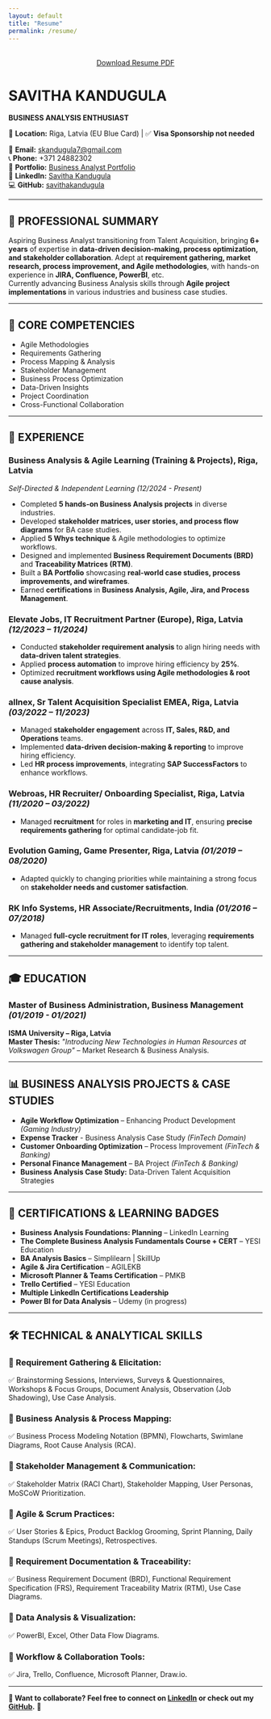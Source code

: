 ```yaml
---
layout: default
title: "Resume"
permalink: /resume/
---
```


<!-- Download Button -->
<div style="text-align: center; margin-top: 2rem;">
  <a href="/assets/SavithaKandugula_Resume.pdf" class="download-resume-btn" download>
    Download Resume PDF
  </a>
</div>

# SAVITHA KANDUGULA  
**BUSINESS ANALYSIS ENTHUSIAST**  

📍 **Location:** Riga, Latvia (EU Blue Card)  | ✅ **Visa Sponsorship not needed**  

📧 **Email:** [skandugula7@gmail.com](mailto:skandugula7@gmail.com)  
📞 **Phone:** +371 24882302  
📂 **Portfolio:** [Business Analyst Portfolio](your_portfolio_url)  
🔗 **LinkedIn:** [Savitha Kandugula](your_linkedin_url)  
💻 **GitHub:** [savithakandugula](your_github_url)  

---

## 📌 PROFESSIONAL SUMMARY  
Aspiring Business Analyst transitioning from Talent Acquisition, bringing **6+ years** of expertise in **data-driven decision-making, process optimization, and stakeholder collaboration**. Adept at **requirement gathering, market research, process improvement, and Agile methodologies**, with hands-on experience in **JIRA, Confluence, PowerBI**, etc.  
Currently advancing Business Analysis skills through **Agile project implementations** in various industries and business case studies.  

---

## 🚀 CORE COMPETENCIES  
- Agile Methodologies  
- Requirements Gathering  
- Process Mapping & Analysis  
- Stakeholder Management  
- Business Process Optimization  
- Data-Driven Insights  
- Project Coordination  
- Cross-Functional Collaboration  

---

## 💼 EXPERIENCE  

### **Business Analysis & Agile Learning (Training & Projects), Riga, Latvia**  
*Self-Directed & Independent Learning* *(12/2024 - Present)*  
- Completed **5 hands-on Business Analysis projects** in diverse industries.  
- Developed **stakeholder matrices, user stories, and process flow diagrams** for BA case studies.  
- Applied **5 Whys technique** & Agile methodologies to optimize workflows.  
- Designed and implemented **Business Requirement Documents (BRD)** and **Traceability Matrices (RTM)**.  
- Built a **BA Portfolio** showcasing **real-world case studies, process improvements, and wireframes**.  
- Earned **certifications** in **Business Analysis, Agile, Jira, and Process Management**.  

### **Elevate Jobs, IT Recruitment Partner (Europe), Riga, Latvia** *(12/2023 – 11/2024)*  
- Conducted **stakeholder requirement analysis** to align hiring needs with **data-driven talent strategies**.  
- Applied **process automation** to improve hiring efficiency by **25%**.  
- Optimized **recruitment workflows using Agile methodologies & root cause analysis**.  

### **allnex, Sr Talent Acquisition Specialist EMEA, Riga, Latvia** *(03/2022 – 11/2023)*  
- Managed **stakeholder engagement** across **IT, Sales, R&D, and Operations** teams.  
- Implemented **data-driven decision-making & reporting** to improve hiring efficiency.  
- Led **HR process improvements**, integrating **SAP SuccessFactors** to enhance workflows.  

### **Webroas, HR Recruiter/ Onboarding Specialist, Riga, Latvia** *(11/2020 – 03/2022)*  
- Managed **recruitment** for roles in **marketing and IT**, ensuring **precise requirements gathering** for optimal candidate-job fit.  

### **Evolution Gaming, Game Presenter, Riga, Latvia** *(01/2019 – 08/2020)*  
- Adapted quickly to changing priorities while maintaining a strong focus on **stakeholder needs and customer satisfaction**.  

### **RK Info Systems, HR Associate/Recruitments, India** *(01/2016 – 07/2018)*  
- Managed **full-cycle recruitment for IT roles**, leveraging **requirements gathering and stakeholder management** to identify top talent.  

---

## 🎓 EDUCATION  
### **Master of Business Administration, Business Management** *(01/2019 - 01/2021)*  
**ISMA University – Riga, Latvia**  
**Master Thesis:** *"Introducing New Technologies in Human Resources at Volkswagen Group"* – Market Research & Business Analysis.  

---

## 📊 BUSINESS ANALYSIS PROJECTS & CASE STUDIES  
- **Agile Workflow Optimization** – Enhancing Product Development *(Gaming Industry)*  
- **Expense Tracker** - Business Analysis Case Study *(FinTech Domain)*  
- **Customer Onboarding Optimization** – Process Improvement *(FinTech & Banking)*  
- **Personal Finance Management** – BA Project *(FinTech & Banking)*  
- **Business Analysis Case Study:** Data-Driven Talent Acquisition Strategies  

---

## 📜 CERTIFICATIONS & LEARNING BADGES  
- **Business Analysis Foundations: Planning** – LinkedIn Learning  
- **The Complete Business Analysis Fundamentals Course + CERT** – YESI Education  
- **BA Analysis Basics** – Simplilearn | SkillUp  
- **Agile & Jira Certification** – AGILEKB  
- **Microsoft Planner & Teams Certification** – PMKB  
- **Trello Certified** – YESI Education  
- **Multiple LinkedIn Certifications Leadership**  
- **Power BI for Data Analysis** – Udemy (in progress)  

---

## 🛠 TECHNICAL & ANALYTICAL SKILLS  

### **📌 Requirement Gathering & Elicitation:**  
✅ Brainstorming Sessions, Interviews, Surveys & Questionnaires, Workshops & Focus Groups, Document Analysis, Observation (Job Shadowing), Use Case Analysis.  

### **📌 Business Analysis & Process Mapping:**  
✅ Business Process Modeling Notation (BPMN), Flowcharts, Swimlane Diagrams, Root Cause Analysis (RCA).  

### **📌 Stakeholder Management & Communication:**  
✅ Stakeholder Matrix (RACI Chart), Stakeholder Mapping, User Personas, MoSCoW Prioritization.  

### **📌 Agile & Scrum Practices:**  
✅ User Stories & Epics, Product Backlog Grooming, Sprint Planning, Daily Standups (Scrum Meetings), Retrospectives.  

### **📌 Requirement Documentation & Traceability:**  
✅ Business Requirement Document (BRD), Functional Requirement Specification (FRS), Requirement Traceability Matrix (RTM), Use Case Diagrams.  

### **📌 Data Analysis & Visualization:**  
✅ PowerBI, Excel, Other Data Flow Diagrams.  

### **📌 Workflow & Collaboration Tools:**  
✅ Jira, Trello, Confluence, Microsoft Planner, Draw.io.  

---

**📌 Want to collaborate? Feel free to connect on [LinkedIn](https://www.linkedin.com/in/savitha-kandugula/) or check out my [GitHub]([your_github_url](https://github.com/savithakandugula)).** 🚀  
